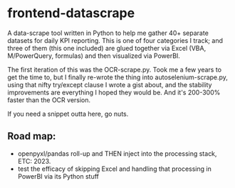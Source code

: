 # frontend-datascrape
A data-scrape tool written in Python to help me gather 40+ separate datasets for daily KPI reporting. This is one of four categories I track; and three of them (this one included) are glued together via Excel (VBA, M/PowerQuery, formulas) and then visualized via PowerBI.

The first iteration of this was the OCR-scrape.py. Took me a few years to get the time to, but I finally re-wrote the thing into autoselenium-scrape.py, using that nifty try/except clause I wrote a gist about, and the stability improvements are everything I hoped they would be. And it's 200-300% faster than the OCR version.

If you need a snippet outta here, go nuts.

## Road map:
 - openpyxl/pandas roll-up and THEN inject into the processing stack, ETC: 2023.
 - test the efficacy of skipping Excel and handling that processing in PowerBI via its Python stuff
